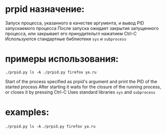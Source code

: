 # prpid назначение:
Запуск процесса, указанного в качестве аргумента, и вывод PID запускаемого процесса
После запуска ожидает закрытия запущенного процесса, или закрывает его принудительгл нажатием Ctrl-C
Используются стандартные библиотеки `sys` и `subprocess`

# примеры использования:
`./prpid.py ls -A
./prpid.py firefox ya.ru`

Start of the process specified as prpid's argument and print the PID of the started process
After starting it waits for the closure of the running process, or closes it by pressing Ctrl-C
Uses standard libraries `sys` and `subprocess`

# examples:
`./prpid.py ls -A`
`./prpid.py firefox ya.ru`
